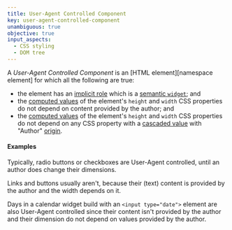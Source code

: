 ```yaml
---
title: User-Agent Controlled Component
key: user-agent-controlled-component
unambiguous: true
objective: true
input_aspects:
  - CSS styling
  - DOM tree
---
```


A _User-Agent Controlled Component_ is an [HTML element][namespace element] for which all the following are true:

- the element has an [implicit role][] which is a [semantic `widget`][semantic role]; and
- the [computed values][] of the element's `height` and `width` CSS properties do not depend on content provided by the author; and
- the [computed values][] of the element's `height` and `width` CSS properties do not depend on any CSS property with a [cascaded value][] with "Author" [origin][].

#### Examples

Typically, radio buttons or checkboxes are User-Agent controlled, until an author does change their dimensions.

Links and buttons usually aren't, because their (text) content is provided by the author and the width depends on it.

Days in a calendar widget build with an `<input type="date">` element are also User-Agent controlled since their content isn't provided by the author and their dimension do not depend on values provided by the author.

[cascaded value]: https://www.w3.org/TR/css-cascade-5/#cascade-value 'CSS definition of computed value'
[computed values]: https://www.w3.org/TR/css-cascade-3/#computed 'CSS definition of Computed Value'
[implicit role]: #implicit-role 'Definition of Implicit Role'
[origin]: https://drafts.csswg.org/css-cascade-5/#cascading-origins 'CSS definition of Cascading Origin'
[semantic role]: #semantic-role 'Definition of Semantic Role'
